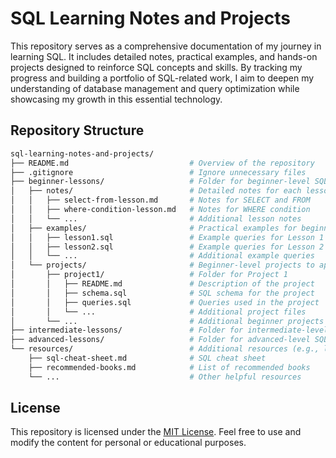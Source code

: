 # SQL Learning Notes and Projects

This repository serves as a comprehensive documentation of my journey in learning SQL. It includes detailed notes, practical examples, and hands-on projects designed to reinforce SQL concepts and skills. By tracking my progress and building a portfolio of SQL-related work, I aim to deepen my understanding of database management and query optimization while showcasing my growth in this essential technology.

## Repository Structure
```bash
sql-learning-notes-and-projects/
├── README.md                           # Overview of the repository
├── .gitignore                          # Ignore unnecessary files
├── beginner-lessons/                   # Folder for beginner-level SQL lessons
│   ├── notes/                          # Detailed notes for each lesson
│   │   ├── select-from-lesson.md       # Notes for SELECT and FROM
│   │   ├── where-condition-lesson.md   # Notes for WHERE condition
│   │   └── ...                         # Additional lesson notes
│   ├── examples/                       # Practical examples for beginner lessons
│   │   ├── lesson1.sql                 # Example queries for Lesson 1
│   │   ├── lesson2.sql                 # Example queries for Lesson 2
│   │   └── ...                         # Additional example queries
│   └── projects/                       # Beginner-level projects to apply concepts
│       ├── project1/                   # Folder for Project 1
│       │   ├── README.md               # Description of the project
│       │   ├── schema.sql              # SQL schema for the project
│       │   ├── queries.sql             # Queries used in the project
│       │   └── ...                     # Additional project files
│       └── ...                         # Additional beginner projects
├── intermediate-lessons/               # Folder for intermediate-level SQL lessons (future)
├── advanced-lessons/                   # Folder for advanced-level SQL lessons (future)
└── resources/                          # Additional resources (e.g., links, cheat sheets)
    ├── sql-cheat-sheet.md              # SQL cheat sheet
    ├── recommended-books.md            # List of recommended books
    └── ...                             # Other helpful resources
```

## License

This repository is licensed under the [MIT License](LICENSE). Feel free to use and modify the content for personal or educational purposes.
